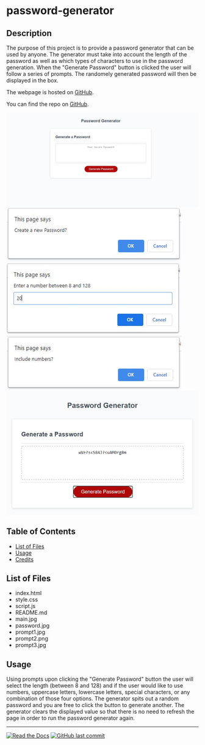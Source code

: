 # password-generator
## Description 

The purpose of this project is to provide a password generator that can be used by anyone. The generator must take into account the length of the password as well as which types of characters to use in the password generation. When the "Generate Password" button is clicked the user will follow a series of prompts. The randomely generated password will then be displayed in the box.

The webpage is hosted on [GitHub](https://rconat.github.io/password-generator/).

You can find the repo on [GitHub](https://github.com/Rconat/password-generator).

![Website Layout](main.jpg)
![Prompt 1](prompt1.jpg)
![Prompt 2](prompt2.jpg)
![Prompt 3](prompt3.jpg)
![Password Generated](password.jpg)

## Table of Contents

* [List of Files](#List-of-Files)
* [Usage](#usage)
* [Credits](#credits)

## List of Files

<ul>
    <li>index.html</li>
    <li>style.css</li>
    <li>script.js</li>
    <li>README.md</li>
    <li>main.jpg</li>
    <li>password.jpg</li>
    <li>prompt1.jpg</li>
    <li>prompt2.png</li>
    <li>prompt3.jpg</li>
</ul>

## Usage 

Using prompts upon clicking the "Generate Password" button the user will select the length (between 8 and 128) and if the user would like to use numbers, uppercase letters, lowercase letters, special characters, or any combination of those four options. The generator spits out a random password and you are free to click the button to generate another. The generator clears the displayed value so that there is no need to refresh the page in order to run the password generator again.

---

[![Read the Docs](https://readthedocs.org/projects/yt2mp3/badge/?version=latest)](https://yt2mp3.readthedocs.io/en/latest/?badge=latest)
[![GitHub last commit](https://img.shields.io/github/last-commit/google/skia.svg?style=flat)]()
